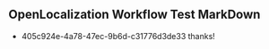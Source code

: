 ## OpenLocalization Workflow Test MarkDown
* 405c924e-4a78-47ec-9b6d-c31776d3de33 thanks!

<!--HONumber=Aug16_HO5-->


